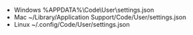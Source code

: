 
- Windows %APPDATA%\Code\User\settings.json
- Mac ~/Library/Application Support/Code/User/settings.json
- Linux ~/.config/Code/User/settings.json
